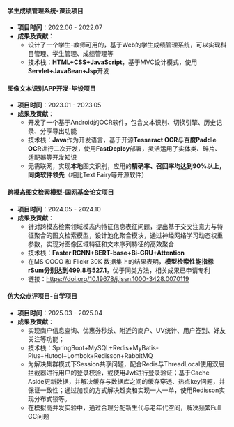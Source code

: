 
#### 学生成绩管理系统-课设项目
- **项目时间**：2022.06 - 2022.07
- **成果及贡献**：
  - 设计了一个学生-教师可用的，基于Web的学生成绩管理系统，可以实现科目管理、学生管理、成绩管理等
  - 技术栈：**HTML+CSS+JavaScript**，基于MVC设计模式，使用**Servlet+JavaBean+Jsp**开发
#### 图像文本识别APP开发-毕设项目
- **项目时间**：2023.01 - 2023.05
- **成果及贡献**：
  - 开发了一个基于Android的OCR软件，包含文本识别、切换引擎、历史记录、分享导出功能
  - 技术栈：**Java**作为开发语言，基于开源**Tesseract OCR**与**百度Paddle OCR**进行二次开发，使用**FastDeploy**部署，灵活运用了实体类、碎片、适配器等开发知识
  - 无需联网，实现**本地**图文识别，应用的**精确率、召回率均达到90%以上，同类软件领先**（相比Text Fairy等开源软件）

#### 跨模态图文检索模型-国网基金论文项目
- **项目时间**：2024.05 - 2024.10
- **成果及贡献**：
  - 针对跨模态检索领域模态内特征信息表征问题，提出基于交叉注意力与特征聚合的图文检索模型，设计池化聚合模块，通过神经网络学习动态权重参数，实现对图像区域特征和文本序列特征的高效聚合
  -	技术栈：**Faster RCNN+BERT-base+Bi-GRU+Attention**
  -	在MS COCO 和 Flickr 30K 数据集上的结果表明，**模型检索性能指标rSum分别达到499.8与527.1**，优于同类方法，相关成果已申请专利
  - 链接：https://doi.org/10.19678/j.issn.1000-3428.0070119

#### 仿大众点评项目-自学项目
- **项目时间**：2025.03 - 2025.04
- **成果及贡献**：
  - 实现商户信息查询、优惠券秒杀、附近的商户、UV统计、用户签到、好友关注等功能；
  -	技术栈：SpringBoot+MySQL+Redis+MyBatis-Plus+Hutool+Lombok+Redisson+RabbitMQ
  -	为解决集群模式下Session共享问题，配合Redis与ThreadLocal使用双层拦截器进行用户的登录校验，或使用Jwt进行登录验证；基于Cache Aside更新数据，并解决缓存与数据库之间的缓存穿透、热点key问题，并保证一致性；通过加锁的方式解决超卖和实现一人一单，使用Redisson实现分布式锁等。
  - 在模拟高并发实验中，通过合理分配新生代与老年代空间，解决频繁Full GC问题
